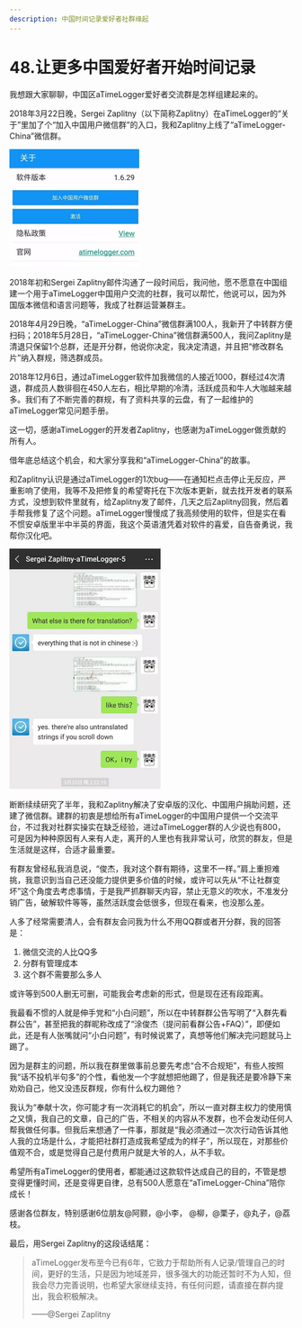```yaml
---
description: 中国时间记录爱好者社群缘起
---
```


# 48.让更多中国爱好者开始时间记录

我想跟大家聊聊，中国区aTimeLogger爱好者交流群是怎样组建起来的。

2018年3月22日晚，Sergei Zaplitny（以下简称Zaplitny）在aTimeLogger的“关于”里加了个“加入中国用户微信群”的入口，我和Zaplitny上线了“aTimeLogger-China”微信群。

![](<../.gitbook/assets/图片 (140).png>)

2018年初和Sergei Zaplitny邮件沟通了一段时间后，我问他，愿不愿意在中国组建一个用于aTimeLogger中国用户交流的社群，我可以帮忙，他说可以，因为外国版本微信和语言问题等，我成了社群运营兼群主。

2018年4月29日晚，“aTimeLogger-China”微信群满100人，我新开了中转群方便扫码；2018年5月28日，“aTimeLogger-China”微信群满500人，我问Zaplitny是清退只保留1个总群，还是开分群，他说你决定，我决定清退，并且把“修改群名片”纳入群规，筛选群成员。

2018年12月6日，通过aTimeLogger软件加我微信的人接近1000，群经过4次清退，群成员人数徘徊在450人左右，相比早期的冷清，活跃成员和牛人大咖越来越多。我们有了不断完善的群规，有了资料共享的云盘，有了一起维护的aTimeLogger常见问题手册。

这一切，感谢aTimeLogger的开发者Zaplitny，也感谢为aTimeLogger做贡献的所有人。

借年底总结这个机会，和大家分享我和“aTimeLogger-China”的故事。

和Zaplitny认识是通过aTimeLogger的1次bug——在通知栏点击停止无反应，严重影响了使用，我等不及把修复的希望寄托在下次版本更新，就去找开发者的联系方式，没想到软件里就有，给Zaplitny发了邮件，几天之后Zaplitny回我，然后着手帮我修复了这个问题。aTimeLogger慢慢成了我高频使用的软件，但是实在看不惯安卓版里半中半英的界面，我这个英语渣凭着对软件的喜爱，自告奋勇说，我帮你汉化吧。

![](<../.gitbook/assets/图片 (141).png>)

断断续续研究了半年，我和Zaplitny解决了安卓版的汉化、中国用户捐助问题，还建了微信群。建群的初衷是想给所有aTimeLogger的中国用户提供一个交流平台，不过我对社群实操实在缺乏经验，进过aTimeLogger群的人少说也有800，可是因为种种原因有人来有人走，离开的人里也有我非常认可，欣赏的群友，但是生活就是这样，合适才最重要。

有群友曾经私我消息说，“俊杰，我对这个群有期待，这里不一样。”肩上重担难挑，我意识到当自己还没能力提供更多价值的时候，或许可以先从“不让社群变坏”这个角度去考虑事情，于是我严抓群聊天内容，禁止无意义的吹水，不准发分销广告，破解软件等等，虽然活跃度会低很多，但现在看来，也没那么差。

人多了经常需要清人，会有群友会问我为什么不用QQ群或者开分群，我的回答是：

1. 微信交流的人比QQ多
2. 分群有管理成本
3. 这个群不需要那么多人

或许等到500人删无可删，可能我会考虑新的形式，但是现在还有段距离。

我最看不惯的人就是伸手党和“小白问题”，所以在中转群群公告写明了“入群先看群公告”，甚至把我的群昵称改成了“涂俊杰（提问前看群公告+FAQ）”，即便如此，还是有人张嘴就问“小白问题”，有时候说累了，真想等他们解决完问题就马上踢了。

因为是群主的问题，所以我在群里做事前总要先考虑“合不合规矩”，有些人按照我“话不投机半句多”的个性，看他发一个字就想把他踢了，但是我还是要冷静下来劝劝自己，他又没违反群规，你有什么权力踢他？

我认为“奉献十次，你可能才有一次消耗它的机会”，所以一直对群主权力的使用慎之又慎，我自己的文章，自己的广告，不相关的内容从不发群，也不会发动任何人帮我做任何事。但我后来想通了一件事，那就是“我必须通过一次次行动告诉其他人我的立场是什么，才能把社群打造成我希望成为的样子”，所以现在，对那些价值观不合，或是觉得自己是付费用户就是大爷的人，从不手软。

希望所有aTimeLogger的使用者，都能通过这款软件达成自己的目的，不管是想变得更懂时间，还是变得更自律，总有500人愿意在“aTimeLogger-China”陪你成长！

感谢各位群友，特别感谢6位朋友@阿颢，@小李， @柳，@栗子，@丸子，@荔枝。

最后，用Sergei Zaplitny的这段话结尾：

> aTimeLogger发布至今已有6年，它致力于帮助所有人记录/管理自己的时间，更好的生活，只是因为地域差异，很多强大的功能还暂时不为人知，但我会尽力完善说明，也希望大家继续支持，有任何问题，请直接在群内提出，我会积极解决。
>
> ——@Sergei Zaplitny
